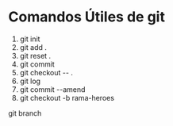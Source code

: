 # Comandos Útiles de git

1. git init
2. git add .
3. git reset .
4. git commit
5. git checkout -- .
6. git log
7. git commit --amend 
8. git checkout -b rama-heroes




git branch 
